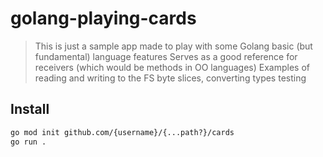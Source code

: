 # golang-playing-cards

> This is just a sample app made to play with some Golang basic (but fundamental) language features
> Serves as a good reference for receivers (which would be methods in OO languages)
> Examples of reading and writing to the FS
> byte slices, converting types
> testing


## Install
```bash
go mod init github.com/{username}/{...path?}/cards
go run .
```